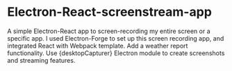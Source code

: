 # Electron-React-screenstream-app
A simple Electron-React app to screen-recording my entire screen or a specific app. 
I used Electron-Forge to set up this screen recording app, and integrated React with Webpack template.
Add a weather report functionality.
Use {desktopCapturer} Electron module to create screenshots and streaming features.
